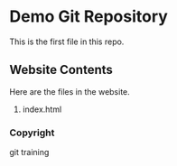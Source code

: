 # Demo Git Repository

This is the first file in this repo.

## Website Contents

Here are the files in the website.

1. index.html

### Copyright

git training